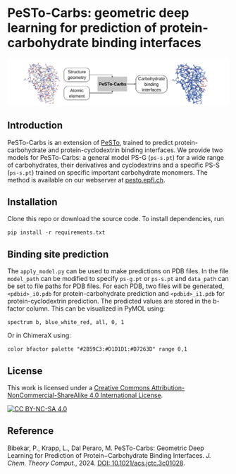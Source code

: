 # PeSTo-Carbs: geometric deep learning for prediction of protein-carbohydrate binding interfaces
![pesto carbs summary](img/pesto_carbs_summary.jpg)

## Introduction
PeSTo-Carbs is an extension of [PeSTo](https://github.com/LBM-EPFL/PeSTo), trained to predict protein-carbohydrate and protein-cyclodextrin binding interfaces. We provide two models for PeSTo-Carbs: a general model PS-G (`ps-s.pt`) for a wide range of carbohydrates, their derivatives and cyclodextrins and a specific PS-S (`ps-s.pt`) trained on specific important carbohydrate monomers. The method is available on our webserver at [pesto.epfl.ch](https://pesto.epfl.ch/).    

## Installation
Clone this repo or download the source code. To install dependencies, run
```
pip install -r requirements.txt
```
## Binding site prediction
The `apply_model.py` can be used to make predictions on PDB files. In the file `model_path` can be modified to specify `ps-g.pt` or `ps-s.pt` and `data_path` can be set to file paths for PDB files. For each PDB, two files will be generated, `<pdbid>_i0.pdb` for protein-carbohydrate prediction and `<pdbid>_i1.pdb` for protein-cyclodextrin prediction. The predicted values are stored in the b-factor column. This can be visualized in PyMOL using:
```
spectrum b, blue_white_red, all, 0, 1
```
Or in ChimeraX using:
```
color bfactor palette "#2B59C3:#D1D1D1:#D7263D" range 0,1
```

## License

This work is licensed under a
[Creative Commons Attribution-NonCommercial-ShareAlike 4.0 International License][cc-by-nc-sa].

[![CC BY-NC-SA 4.0][cc-by-nc-sa-image]][cc-by-nc-sa]

[cc-by-nc-sa]: http://creativecommons.org/licenses/by-nc-sa/4.0/
[cc-by-nc-sa-image]: https://licensebuttons.net/l/by-nc-sa/4.0/88x31.png
[cc-by-nc-sa-shield]: https://img.shields.io/badge/License-CC%20BY--NC--SA%204.0-lightgrey.svg

## Reference
Bibekar, P., Krapp, L., Dal Peraro, M. PeSTo-Carbs: Geometric Deep Learning for Prediction of Protein−Carbohydrate Binding Interfaces. _J. Chem. Theory Comput._, 2024. [DOI: 10.1021/acs.jctc.3c01028](https://doi.org/10.1021/acs.jctc.3c01145).
